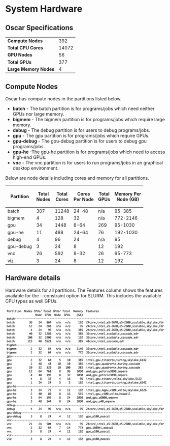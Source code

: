 # System Hardware

## Oscar Specifications

|                        |       |
| ---------------------- | ----- |
| **Compute Nodes**      | 392   |
| **Total CPU Cores**    | 14072 |
| **GPU Nodes**          | 56    |
| **Total GPUs**         | 377   |
| **Large Memory Nodes** | 4     |

## Compute Nodes

Oscar has compute nodes in the partitions listed below.

* **batch** - The batch partition is for programs/jobs which need neither GPUs nor large memory.
* **bigmem** - The bigmem partition is for programs/jobs which require large memory.&#x20;
* **debug** - The debug partition is for users to debug programs/jobs.
* **gpu** - The gpu partition is for programs/jobs which require GPUs.
* **gpu-debug** - The gpu-debug partition is for users to debug gpu programs/jobs.&#x20;
* **gpu-he** -The gpu-he partition is for programs/jobs which need to access high-end GPUs.&#x20;
* **vnc** - The vnc partition is for users to run programs/jobs in an graphical desktop environment.&#x20;

Below are node details including cores and memory for all partitions.

| Partition | <p>Total<br>Nodes</p> | <p>Total<br>Cores</p> | <p>Cores<br>Per Node</p> | <p>Total<br>GPUs</p> | <p>Memory Per<br>Node (GB)</p> |
| --------- | --------------------- | --------------------- | ------------------------ | -------------------- | ------------------------------ |
| batch     | 307                   | 11248                 | 24-48                    | n/a                  | 95-385                         |
| bigmem    | 4                     | 128                   | 32                       | n/a                  | 772-2146                       |
| gpu       | 34                    | 1448                  | 8-64                     | 269                  | 95-1030                        |
| gpu-he    | 11                    | 488                   | 24-64                    | 76                   | 192-1030                       |
| debug     | 4                     | 96                    | 24                       | n/a                  | 95                             |
| gpu-debug | 3                     | 24                    | 8                        | 12                   | 192                            |
| vnc       | 26                    | 592                   | 8-32                     | 26                   | 95-773                         |
| viz       | 3                     | 24                    | 8                        | 12                   | 192                            |

## Hardware details

Hardware details for all partitions. The Features column shows the features available for the --constraint option for SLURM. This includes the available CPU types as well GPUs.

![](.gitbook/assets/feat59.png)
